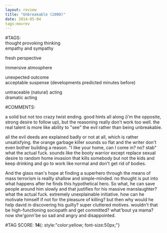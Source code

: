 ```yaml
---  
layout: review  
title: "Unbreakable (2000)"  
date: 2014-05-04  
tags:movrev  
---  
```

  
#TAGS:  
thought provoking thinking  
empathy and sympathy  
  
fresh perspective  
  
immersive atmosphere  
  
unexpected outcome  
acceptable suspense (developments predicted minutes before)  
  
untraceable (natural) acting  
dramatic acting  
  
#COMMENTS:  
  
a solid but not too crazy twist ending. good hints all along (i'm the opposite, strong desire to follow up), but the reasoning really don't work too well. the real talent is more like ability to "see" the evil rather than being unbreakable.  
  
all the evil deeds are explained badly or not at all, which is rather unsatisfying. the orange garbage killer sounds so flat and the writer don't even bother building a reason. "I like your home, can I come in? no? stab" what the actual fuck. sounds like the booty warrior except replace sexual desire to random home invasion that kills somebody but not the kids and keep drinking and go to work like normal and don't get rid of bodies.  
  
And the glass man's hope at finding a superhero through the means of mass terrorism is reallly shallow and simple-minded. no thought is put into what happens after he finds this hypothetical hero. So what, he can save people around him slowly and that justifies for his massive manslaughter? what the actual fuck. extremely unexplainable initiative. how can he motivate himself if not for the pleasure of killing? but then why would he help david in discovering his guilty? super cluttered motives. wouldn't that be high-functioning sociopath and get committed? what'bout ya mama? now she'gonn'be so sad and angry and disappointed.  
  
  
  
  
  
#TAG SCORE: **14**{: style:"color:yellow; font-size:50px;"}  
